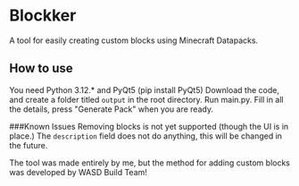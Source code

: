 # Blockker
A tool for easily creating custom blocks using Minecraft Datapacks.

## How to use
You need Python 3.12.* and PyQt5 (pip install PyQt5)
Download the code, and create a folder titled `output` in the root directory.
Run main.py. Fill in all the details, press "Generate Pack" when you are ready.

###Known Issues
Removing blocks is not yet supported (though the UI is in place.)
The `description` field does not do anything, this will be changed in the future.



The tool was made entirely by me, but the method for adding custom blocks was developed by WASD Build Team!
